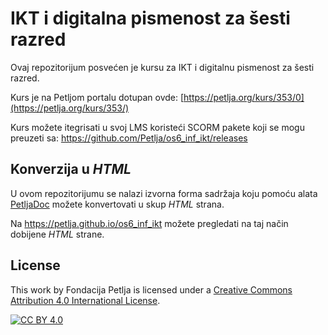 # IKT i digitalna pismenost za šesti razred 

Ovaj repozitorijum posvećen je kursu za IKT i digitalnu pismenost za šesti razred. 

Kurs je na Petljom portalu dotupan ovde: [https://petlja.org/kurs/353/0](https://petlja.org/kurs/353/)

Kurs možete itegrisati u svoj LMS koristeći SCORM pakete koji se mogu preuzeti sa: https://github.com/Petlja/os6_inf_ikt/releases

## Konverzija u *HTML*

U ovom repozitorijumu se nalazi izvorna forma sadržaja koju pomoću alata [PetljaDoc](https://github.com/Petlja/PetljaDoc) možete konvertovati u skup *HTML* strana.

Na https://petlja.github.io/os6_inf_ikt možete pregledati na taj način dobijene *HTML* strane.

## License

This work by Fondacija Petlja is licensed under a
[Creative Commons Attribution 4.0 International License][cc-by].

[![CC BY 4.0][cc-by-image]][cc-by]

[cc-by]: http://creativecommons.org/licenses/by/4.0/
[cc-by-image]: https://i.creativecommons.org/l/by/4.0/88x31.png

